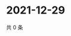 # 2021-12-29

共 0 条

<!-- BEGIN WEIBO -->
<!-- 最后更新时间 Wed Dec 29 2021 19:12:14 GMT+0800 (China Standard Time) -->

<!-- END WEIBO -->
